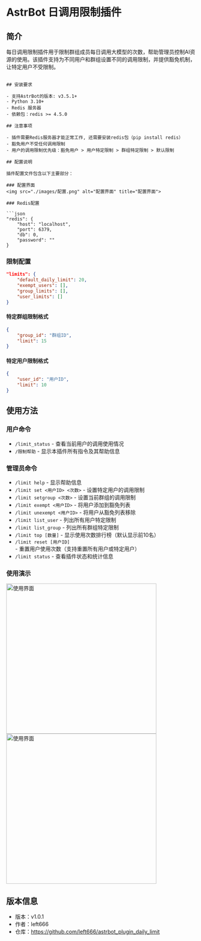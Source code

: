 # AstrBot 日调用限制插件

## 简介

每日调用限制插件用于限制群组成员每日调用大模型的次数，帮助管理员控制AI资源的使用。该插件支持为不同用户和群组设置不同的调用限制，并提供豁免机制，让特定用户不受限制。
```

## 安装要求

- 支持AstrBot的版本: v3.5.1+
- Python 3.10+
- Redis 服务器
- 依赖包：redis >= 4.5.0

## 注意事项

- 插件需要Redis服务器才能正常工作, 还需要安装redis包（pip install redis）
- 豁免用户不受任何调用限制
- 用户的调用限制优先级：豁免用户 > 用户特定限制 > 群组特定限制 > 默认限制

## 配置说明

插件配置文件包含以下主要部分：

### 配置界面
<img src="./images/配置.png" alt="配置界面" title="配置界面">

### Redis配置

```json
"redis": {
    "host": "localhost",
    "port": 6379,
    "db": 0,
    "password": ""
}
```

### 限制配置

```json
"limits": {
    "default_daily_limit": 20,
    "exempt_users": [],
    "group_limits": [],
    "user_limits": []
}
```

#### 特定群组限制格式

```json
{
    "group_id": "群组ID",
    "limit": 15
}
```

#### 特定用户限制格式

```json
{
    "user_id": "用户ID",
    "limit": 10
}
```

## 使用方法

### 用户命令

- `/limit_status` - 查看当前用户的调用使用情况
- `/限制帮助` - 显示本插件所有指令及其帮助信息

### 管理员命令

- `/limit help` - 显示帮助信息
- `/limit set <用户ID> <次数>` - 设置特定用户的调用限制
- `/limit setgroup <次数>` - 设置当前群组的调用限制
- `/limit exempt <用户ID>` - 将用户添加到豁免列表
- `/limit unexempt <用户ID>` - 将用户从豁免列表移除
- `/limit list_user` - 列出所有用户特定限制
- `/limit list_group` - 列出所有群组特定限制
- `/limit top [数量]` - 显示使用次数排行榜（默认显示前10名）
- `/limit reset [用户ID]` - 重置用户使用次数（支持重置所有用户或特定用户）
- `/limit status` - 查看插件状态和统计信息

### 使用演示

<img src="./images/微信图片_20250402090425.jpg" alt="使用界面" title="使用界面" width="400">
<img src="./images/微信图片_20250402090340.jpg" alt="使用界面" title="使用界面" width="400">

## 版本信息

- 版本：v1.0.1
- 作者：left666
- 仓库：https://github.com/left666/astrbot_plugin_daily_limit
